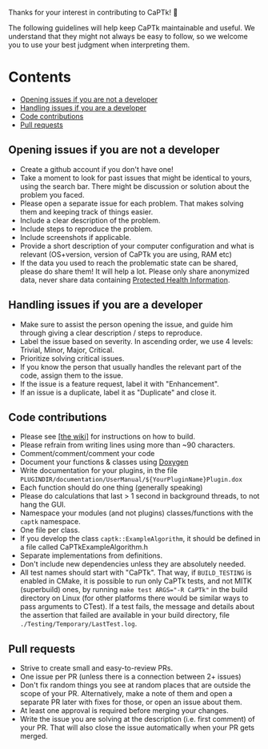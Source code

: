 Thanks for your interest in contributing to CaPTk! 🎉

The following guidelines will help keep CaPTk maintainable and useful. We understand that they might not always be easy to follow, so we welcome you to use your best judgment when interpreting them.

# Contents

- [Opening issues if you are not a developer](#Opening-issues-if-you-are-not-a-developer)
- [Handling issues if you are a developer](#Handling-issues-if-you-are-a-developer)
- [Code contributions](#Code-contributions)
- [Pull requests](#Pull-requests)

## Opening issues if you are not a developer

- Create a github account if you don't have one!
- Take a moment to look for past issues that might be identical to yours, using the search bar. There might be discussion or solution about the problem you faced.
- Please open a separate issue for each problem. That makes solving them and keeping track of things easier.
- Include a clear description of the problem.
- Include steps to reproduce the problem.
- Include screenshots if applicable.
- Provide a short description of your computer configuration and what is relevant (OS+version, version of CaPTk you are using, RAM etc)
- If the data you used to reach the problematic state can be shared, please do share them! It will help a lot. Please only share anonymized data, never share data containing [Protected Health Information](https://en.wikipedia.org/wiki/Protected_health_information).

## Handling issues if you are a developer

- Make sure to assist the person opening the issue, and guide him through giving a clear description / steps to reproduce.
- Label the issue based on severity. In ascending order, we use 4 levels: Trivial, Minor, Major, Critical.
- Prioritize solving critical issues.
- If you know the person that usually handles the relevant part of the code, assign them to the issue.
- If the issue is a feature request, label it with "Enhancement".
- If an issue is a duplicate, label it as "Duplicate" and close it.

## Code contributions

- Please see [[the wiki]](https://github.com/CBICA/CaPTk2.0/wiki/Developer-Guide) for instructions on how to build.
- Please refrain from writing lines using more than ~90 characters.
- Comment/comment/comment your code
- Document your functions & classes using [Doxygen](http://www.doxygen.nl/manual/docblocks.html)
- Write documentation for your plugins, in the file ```PLUGINDIR/documentation/UserManual/${YourPluginName}Plugin.dox``` 
- Each function should do one thing (generally speaking)
- Please do calculations that last > 1 second in background threads, to not hang the GUI.
- Namespace your modules (and not plugins) classes/functions with the ```captk``` namespace.
- One file per class. 
- If you develop the class ```captk::ExampleAlgorithm```, it should be defined in a file called CaPTkExampleAlgorithm.h
- Separate implementations from definitions.
- Don't include new dependencies unless they are absolutely needed.
- All test names should start with "CaPTk". That way, if ```BUILD_TESTING``` is enabled in CMake, it is possible to run only CaPTk tests, and not MITK (superbuild) ones, by running ```make test ARGS="-R CaPTk"``` in the build directory on Linux (for other platforms there would be similar ways to pass arguments to CTest). If a test fails, the message and details about the assertion that failed are available in your build directory, file ```./Testing/Temporary/LastTest.log```.

## Pull requests

- Strive to create small and easy-to-review PRs. 
- One issue per PR (unless there is a connection between 2+ issues)
- Don't fix random things you see at random places that are outside the scope of your PR. Alternatively, make a note of them and open a separate PR later with fixes for those, or open an issue about them.
- At least one approval is required before merging your changes.
- Write the issue you are solving at the description (i.e. first comment) of your PR. That will also close the issue automatically when your PR gets merged.
